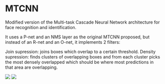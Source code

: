 # MTCNN
Modified version of the Multi-task Cascade Neural Network architecture for face recognition and identification.

It uses a P-net and an NMS layer as the original MTCNN proposed, but instead of an R-net and an O-net, it implements 2 filters:

Join supression: joins boxes which overlap to a certain threshold.
Density supression: finds clusters of overlapping boxes and from each cluster picks the most densely overlapped which should be where most predictions in that area are overlapping.

![](media/mtcnn-cut-3.png)
![](media/mtcnn-cut-4.png)
